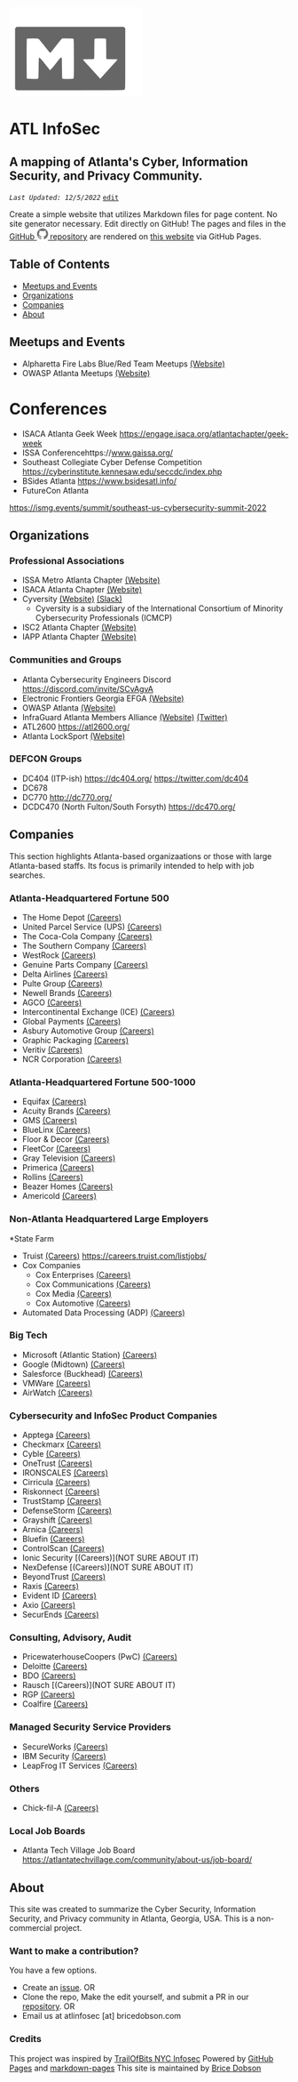 
![markdown logo](assets/user/markdown.svg)

# ATL InfoSec 
## A mapping of Atlanta's Cyber, Information Security, and Privacy Community.

_`Last Updated: 12/5/2022`_ [`edit`](https://github.com/bricedobson/atl-infosec/edit/master/README.md)

Create a simple website that utilizes Markdown files for page content. No site generator necessary. Edit directly on GitHub! The pages and files in the [GitHub ![GitHub Logo](assets/user/github.png) repository](https://github.com/dandalpiaz/markdown-pages) are rendered on [this website](https://dandalpiaz.github.io/markdown-pages) via GitHub Pages. 

## Table of Contents

- [Meetups and Events](#meetups-and-events)
- [Organizations](#organizations)
- [Companies](#companies)
- [About](#about)

## Meetups and Events
* Alpharetta Fire Labs Blue/Red Team Meetups [(Website)](https://ics.teamup.com/feed/ksr9z3zjaf5oi62opv/10047657.ics)
* OWASP Atlanta Meetups [(Website)](https://www.meetup.com/owasp-atlanta/)

# Conferences
* ISACA Atlanta Geek Week https://engage.isaca.org/atlantachapter/geek-week
* ISSA Conferencehttps://www.gaissa.org/
* Southeast Collegiate Cyber Defense Competition https://cyberinstitute.kennesaw.edu/seccdc/index.php
* BSides Atlanta https://www.bsidesatl.info/
* FutureCon Atlanta

https://ismg.events/summit/southeast-us-cybersecurity-summit-2022

## Organizations
### Professional Associations 
* ISSA Metro Atlanta Chapter [(Website)](https://www.gaissa.org/)
* ISACA Atlanta Chapter [(Website)](https://engage.isaca.org/atlantachapter/home)  
* Cyversity [(Website)](https://www.cyversity.org/cyversity-atlanta/) [(Slack)]()
    * Cyversity is a subsidiary of the International Consortium of Minority Cybersecurity Professionals (ICMCP)
* ISC2 Atlanta Chapter [(Website)](https://atl-isc2.org/index.html)
* IAPP Atlanta Chapter [(Website)]()

### Communities and Groups
* Atlanta Cybersecurity Engineers Discord https://discord.com/invite/SCvAgvA
* Electronic Frontiers Georgia EFGA [(Website)](https://ef-georgia.org/)
* OWASP Atlanta [(Website)](https://owasp.org/www-chapter-atlanta/)
* InfraGuard Atlanta Members Alliance [(Website)](https://infragardatlanta.org/) [(Twitter)](https://twitter.com/InfraGard_ATL)
* ATL2600 https://atl2600.org/
* Atlanta LockSport [(Website)](https://atlantalocksport.org/)

### DEFCON Groups
* DC404 (ITP-ish) https://dc404.org/ https://twitter.com/dc404
* DC678 
* DC770 http://dc770.org/
* DCDC470 (North Fulton/South Forsyth) https://dc470.org/


## Companies
This section highlights Atlanta-based organizaations or those with large Atlanta-based staffs.  Its focus is primarily intended to help with job searches. 

### Atlanta-Headquartered Fortune 500
* The Home Depot [(Careers)](https://careers.homedepot.com/job-search-results/)
* United Parcel Service (UPS) [(Careers)](https://www.jobs-ups.com/search-jobs?acm=ALL&alrpm=ALL&ascf=[%7B%22key%22:%22custom_fields.SmallPackageWarehouse%22,%22value%22:%22Yes%22%7D])
* The Coca-Cola Company [(Careers)](https://careers.coca-colacompany.com/)
* The Southern Company [(Careers)](https://southerncompany.jobs/jobs/)
* WestRock [(Careers)](https://www.westrock.com/company/careers)
* Genuine Parts Company [(Careers)](https://jobs.genpt.com/search-jobs)
* Delta Airlines [(Careers)](https://delta.avature.net/careers/SearchJobs/?3_98_3=75214)
* Pulte Group [(Careers)](https://www.themuse.com/profiles/pultegroup)
* Newell Brands [(Careers)](https://careers.newellbrands.com/us/en/search-results)
* AGCO [(Careers)](https://careers.agcocorp.com/)
* Intercontinental Exchange (ICE) [(Careers)](https://egdd.fa.us6.oraclecloud.com/hcmUI/CandidateExperience/en/sites/CX)
* Global Payments [(Careers)](https://tsys.wd1.myworkdayjobs.com/en-US/TSYS)
* Asbury Automotive Group [(Careers)](https://careers-asburyauto.icims.com/jobs/search?ss=1&hashed=-435746464)
* Graphic Packaging [(Careers)](https://careers.graphicpkg.com/go/All-Jobs/7921500/)
* Veritiv [(Careers)](https://careers.veritivcorp.com/us/en/search-results)
* NCR Corporation [(Careers)](https://www.ncr.com/careers)

### Atlanta-Headquartered Fortune 500-1000
* Equifax [(Careers)](https://careers.equifax.com/en/jobs/)
* Acuity Brands [(Careers)](https://careers.acuitybrands.com/search/?searchby=location&amp;q=&amp;locationsearch=&amp;geolocation=%E2%80%9D)
* GMS [(Careers)](https://recruiting.ultipro.com/GYP1001GMSI/JobBoard/07c41c47-a6f4-4f15-9b0b-29b77d953303/?q=&o=postedDateDesc&w=&wc=&we=&wpst=)
* BlueLinx [(Careers)](https://bluelinxco.dejobs.org/)
* Floor & Decor [(Careers)](https://careers.flooranddecor.com/jobs/search)
* FleetCor [(Careers)](https://www.fleetcor.com/careers/)
* Gray Television [(Careers)](https://gray.tv/careers)
* Primerica [(Careers)](https://primerica.wd1.myworkdayjobs.com/PRI)
* Rollins [(Careers)](https://careers.rollins.com/rollins/jobs)
* Beazer Homes [(Careers)](https://careers-beazer.icims.com/jobs/search)
* Americold [(Careers)](https://www.americold.com/careers/)

### Non-Atlanta Headquartered Large Employers
*State Farm
* Truist [(Careers)]() https://careers.truist.com/listjobs/
* Cox Companies
    * Cox Enterprises [(Careers)](https://jobs.coxenterprises.com/en/jobs/)
    * Cox Communications [(Careers)](https://jobs.coxenterprises.com/en/about-cox/businesses/cox-communications/)
    * Cox Media [(Careers)](https://jobs.coxenterprises.com/en/jobs/?search=&location=&type=&posted=3&company=Cox+Communications&pagesize=20&locname=&lat=&lng=#results)
    * Cox Automotive [(Careers)](https://jobs.coxenterprises.com/en/jobs/)
* Automated Data Processing (ADP) [(Careers)](https://jobs.coxenterprises.com/en/about-cox/businesses/cox-automotive/)

### Big Tech
* Microsoft (Atlantic Station) [(Careers)](https://careers.microsoft.com/professionals/us/en/l-atlanta)
* Google (Midtown) [(Careers)](https://careers.google.com/locations/atlanta/)
* Salesforce (Buckhead) [(Careers)](https://www.salesforce.com/company/careers/atlanta/)
* VMWare [(Careers)](https://careers.vmware.com/main/jobs)
* AirWatch [(Careers)](https://careers.vmware.com/main/)

### Cybersecurity and InfoSec Product Companies
* Apptega [(Careers)](https://www.apptega.com/careers/)
* Checkmarx [(Careers)](https://checkmarx.com/company/careers/)
* Cyble [(Careers)](https://cyble.com/career.php)
* OneTrust [(Careers)](https://www.onetrust.com/careers/all-jobs/)
* IRONSCALES [(Careers)](https://recruiting.ultipro.com/IRO1007IROS/JobBoard/3d7d015f-f2eb-4f59-aac8-ead943946169/?q=&o=postedDateDesc&w=&wc=&we=&wpst=)
* Cirricula [(Careers)](https://www.curricula.com/careers)
* Riskonnect [(Careers)](https://workforcenow.adp.com/mascsr/default/mdf/recruitment/recruitment.html?cid=8781b54c-a13e-4584-93c7-fc74cce40486&ccId=19000101_000001&type=MP&lang=en_US)
* TrustStamp [(Careers)](https://truststamp.ai/Careers.html)
* DefenseStorm [(Careers)](https://www.defensestorm.com/about-us/careers)
* Grayshift [(Careers)](https://www.grayshift.com/careers/#current-openings)
* Arnica [(Careers)](https://www.arnica.io/company/careers)
* Bluefin [(Careers)](https://www.bluefin.com/careers/)
* ControlScan [(Careers)](https://www-staging.controlscan.com/about/controlscan-careers/)
* Ionic Security [(Careers)](NOT SURE ABOUT IT)
* NexDefense [(Careers)](NOT SURE ABOUT IT)
* BeyondTrust [(Careers)](https://www.beyondtrust.com/company/careers)
* Raxis [(Careers)](https://raxis.com/job-postings) 
* Evident ID [(Careers)](https://www.evidentid.com/careers/#listing)
* Axio [(Careers)](https://axio.com/careers/)
* SecurEnds [(Careers)](https://www.securends.com/careers/)

### Consulting, Advisory, Audit
* PricewaterhouseCoopers (PwC) [(Careers)](https://jobs.us.pwc.com/)
* Deloitte [(Careers)](https://apply.deloitte.com/)
* BDO [(Careers)](https://www.bdo.com/careers)
* Rausch [(Careers)](NOT SURE ABOUT IT)
* RGP [(Careers)](https://careers.rgp.com/)
* Coalfire [(Careers)](https://www.coalfire.com/careers)

### Managed Security Service Providers
* SecureWorks [(Careers)](https://www.secureworks.com/careers)
* IBM Security [(Careers)](https://www.ibm.com/us-en/employment/)
* LeapFrog IT Services [(Careers)](https://leapfrogservices.com/who-we-are/jobs/)

### Others
* Chick-fil-A [(Careers)](https://www.chick-fil-a.com/careers)

### Local Job Boards
* Atlanta Tech Village Job Board https://atlantatechvillage.com/community/about-us/job-board/

## About
This site was created to summarize the Cyber Security, Information Security, and Privacy community in Atlanta, Georgia, USA.  This is a non-commercial project.

### Want to make a contribution?
You have a few options.  

* Create an [issue](https://github.com/bricedobson/atl-infosec/issues).
OR
* Clone the repo, Make the edit yourself, and submit a PR in our [repository](https://github.com/bricedobson/atl-infosec).
OR
* Email us at atlinfosec [at] bricedobson.com 

### Credits
This project was inspired by [TrailOfBits NYC Infosec](https://www.nyc-infosec.com/https://github.com/trailofbits/nyc-infosec)
Powered by [GitHub Pages](https://pages.github.com) and [markdown-pages](https://github.com/dandalpiaz/markdown-pages)
This site is maintained by [Brice Dobson](https://github.com/bricedobson)
